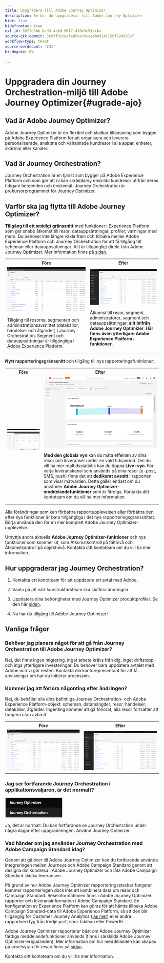 ```yaml
---
title: Uppgradera till Adobe Journey Optimizer
description: Se hur du uppgraderar till Adobe Journey Optimizer
hide: true
hidefromtoc: true
exl-id: 887fd3bb-bcd3-4a6d-9817-43049c51ecba
source-git-commit: 3e9ff02cecfe85ea38cce4b0d241156f6209202f
workflow-type: tm+mt
source-wordcount: '731'
ht-degree: 0%

---
```


# Uppgradera din Journey Orchestration-miljö till Adobe Journey Optimizer{#ugrade-ajo}

## Vad är Adobe Journey Optimizer?

Adobe Journey Optimizer är en flexibel och skalbar tillämpning som bygger på Adobe Experience Platform för att organisera och leverera personaliserade, anslutna och vältajmade kundresor i alla appar, enheter, skärmar eller kanaler. &#x200B;

## Vad är Journey Orchestration?

Journey Orchestration är en tjänst som bygger på Adobe Experience Platform och som gör att ni kan skräddarsy enskilda kundresor utifrån deras tidigare beteenden och önskemål. Journey Orchestration är prekursorprogrammet för Journey Optimizer.

## Varför ska jag flytta till Adobe Journey Optimizer?

**Tillgång till ett smidigt gränssnitt** med funktioner i Experience Platform som ger snabb åtkomst till resor, datauppsättningar, profiler, varningar med mera. Du behöver inte längre växla fram och tillbaka mellan Adobe Experience Platform och Journey Orchestration för att få tillgång till scheman eller datauppsättningar. Allt är tillgängligt direkt från Adobe Journey Optimizer. Mer information finns på [sidan](https://experienceleague.adobe.com/docs/journey-optimizer/using/get-started/user-interface.html).

<table>
<tr>
<th>Före</th>
<th>Efter</th>
</tr>
<tr>
<td><img src="../assets/migration-ajo-1.png"><p>Tillgång till resorna, segmenten och administrationsavsnittet (datakällor, händelser och åtgärder) i Journey Orchestration. Segment och datauppsättningar är tillgängliga i Adobe Experience Platform. </p></td>
<td><img src="../assets/migration-ajo-2.png"><p>Åtkomst till resor, segment, administratörer, segment och datauppsättningar, <strong>allt inifrån Adobe Journey Optimizer</strong>. <strong>Här finns även ytterligare Adobe Experience Platform-funktioner</strong>.</p></td>
</tr>
</table>

**Nytt rapporteringsgränssnitt** och tillgång till nya rapporteringsfunktioner:

<table>
<tr>
<th>Före</th>
<th>Efter</th>
</tr>
<tr>
<td><img src="../assets/migration-ajo-5.png"></td>
<td><img src="../assets/migration-ajo-6.png"><p><strong>Med den globala vyn</strong> kan du mäta effekten av dina resor och leveranser under en vald tidsperiod. Om du vill ha mer realtidsstatistik kan du öppna <strong>Live-vyn</strong>. För varje leveranskanal som används på dina resor (e-post, SMS, push) finns det ett <strong>dedikerat avsnitt</strong> i rapporten som visar mätvärden. Detta gäller endast om du använder <strong>Adobe Journey Optimizer-meddelandefunktioner</strong> som är färdiga. Kontakta ditt kontoteam om du vill ha mer information.</p></td>
</tr>
</table>

Alla förändringar som kan förbättra rapportupplevelsen eller förbättra den efter nya funktioner är bara tillgängliga i det nya rapporteringsgränssnittet. Börja använda den för en mer komplett Adobe Journey Optimizer-upplevelse.

Utnyttja andra aktuella **Adobe Journey Optimizer-funktioner** och nya funktioner som kommer ut, som Åtkomstkontroll på fältnivå och Åtkomstkontroll på objektnivå. Kontakta ditt kontoteam om du vill ha mer information.

## Hur uppgraderar jag Journey Orchestration?

1. Kontakta ert kontoteam för att uppdatera ert avtal med Adobe.

1. Vänta på att vårt konstruktörsteam ska slutföra ändringen.

1. Uppdatera dina behörigheter med Journey Optimizer produktprofiler. Se den här [sidan](https://experienceleague.adobe.com/docs/journey-optimizer/using/administration/ootb-product-profiles.html).

1. Nu har du tillgång till Adobe Journey Optimizer!

## Vanliga frågor

### Behöver jag planera något för att gå från Journey Orchestration till Adobe Journey Optimizer?

Nej, det finns ingen migrering, inget arbete krävs från dig, inget driftstopp och inga ytterligare investeringar. Du behöver bara uppdatera avtalet med Adobe och vi gör resten. Kontakta din kontorepresentant för att få anvisningar om hur du initierar processen.

### Kommer jag att förlora någonting efter ändringen?

Nej, du behåller alla dina befintliga Journey Orchestration- och Adobe Experience Platform-objekt: scheman, datamängder, resor, händelser, datakällor, åtgärder. Ingenting kommer att gå förlorat, alla resor fortsätter att fungera utan avbrott.

<table>
<tr>
<th>Före</th>
<th>Efter</th>
</tr>
<tr>
<td><img src="../assets/migration-ajo-7.png"></td>
<td><img src="../assets/migration-ajo-8.png"></td>
</tr>
</table>

### Jag ser fortfarande Journey Orchestration i applikationsväljaren, är det normalt?

![](../assets/migration-ajo-9.png)

Ja, det är normalt. Du kan fortfarande se Journey Orchestration under några dagar efter uppgraderingen. Använd Journey Optimizer.

### Vad händer om jag använder Journey Orchestration med Adobe Campaign Standard idag?

Genom att gå över till Adobe Journey Optimizer kan du fortfarande använda integreringen mellan Journeys och Adobe Campaign Standard genom att designa din kundresa i Adobe Journey Optimizer och låta Adobe Campaign Standard skicka leveransen.

På grund av hur Adobe Journey Optimizer rapporteringsstackar fungerar kommer rapporteringen dock inte att kombinera data om resor och Campaign Standard. Reseinformationen finns i Adobe Journey Optimizer rapporter och leveransinformation i Adobe Campaign Standard. En konfiguration av Experience Platform kan göras för att hämta tillbaka Adobe Campaign Standard-data till Adobe Experience Platform, så att den blir tillgänglig för Customer Journey Analytics ([läs mer](https://business.adobe.com/products/experience-platform/customer-journey-analytics.html)) eller andra rapportverktyg från tredje part, som Tableau eller PowerBI.

Adobe Journey Optimizer rapporterar bäst om Adobe Journey Optimizer färdiga meddelandefunktioner används (finns i särskilda Adobe Journey Optimizer-erbjudanden). Mer information om hur meddelanden kan skapas på arbetsytan för resan finns på [sidan](https://experienceleague.adobe.com/docs/journey-optimizer/using/messages/messages-in-journeys.html).

Kontakta ditt kontoteam om du vill ha mer information.

